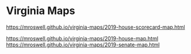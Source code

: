 # Virginia Maps
https://mroswell.github.io/virginia-maps/2019-house-scorecard-map.html

https://mroswell.github.io/virginia-maps/2019-house-map.html
https://mroswell.github.io/virginia-maps/2019-senate-map.html
